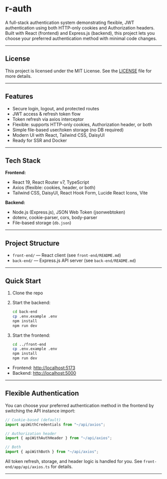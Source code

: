 # r-auth

A full-stack authentication system demonstrating flexible, JWT authentication using both HTTP-only cookies and Authorization headers. Built with React (frontend) and Express.js (backend), this project lets you choose your preferred authentication method with minimal code changes.

---

## License

This project is licensed under the MIT License. See the [LICENSE](./LICENSE) file for more details.

---

## Features

- Secure login, logout, and protected routes
- JWT access & refresh token flow
- Token refresh via axios interceptor
- Flexible: supports HTTP-only cookies, Authorization header, or both
- Simple file-based user/token storage (no DB required)
- Modern UI with React, Tailwind CSS, DaisyUI
- Ready for SSR and Docker

---

## Tech Stack

**Frontend:**

- React 19, React Router v7, TypeScript
- Axios (flexible: cookies, header, or both)
- Tailwind CSS, DaisyUI, React Hook Form, Lucide React Icons, Vite

**Backend:**

- Node.js (Express.js), JSON Web Token (jsonwebtoken)
- dotenv, cookie-parser, cors, body-parser
- File-based storage (`db.json`)

---

## Project Structure

- `front-end/` — React client (see `front-end/README.md`)
- `back-end/` — Express.js API server (see `back-end/README.md`)

---

## Quick Start

1. Clone the repo
2. Start the backend:

   ```bash
   cd back-end
   cp .env.example .env
   npm install
   npm run dev
   ```

3. Start the frontend:

   ```bash
   cd ../front-end
   cp .env.example .env
   npm install
   npm run dev
   ```

- Frontend: <http://localhost:5173>
- Backend: <http://localhost:5000>

---

## Flexible Authentication

You can choose your preferred authentication method in the frontend by switching the API instance import:

```typescript
// Cookie-based (default)
import apiWithCredentials from "~/api/axios";

// Authorization header
import { apiWithAuthHeader } from "~/api/axios";

// Both
import { apiWithBoth } from "~/api/axios";
```

All token refresh, storage, and header logic is handled for you. See `front-end/app/api/axios.ts` for details.

---
